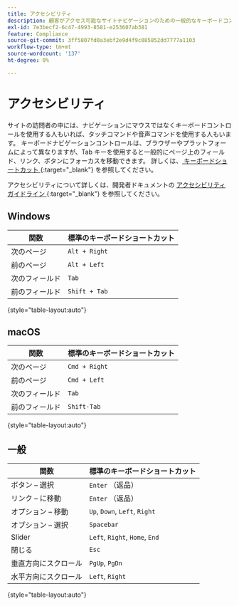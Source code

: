 ```yaml
---
title: アクセシビリティ
description: 顧客がアクセス可能なサイトナビゲーションのための一般的なキーボードコントロールを確認します。
exl-id: 7e3becf2-6c47-4993-8581-e253607ab381
feature: Compliance
source-git-commit: 3ff5807fd0a3ebf2e9d4f9c085852dd7777a1103
workflow-type: tm+mt
source-wordcount: '137'
ht-degree: 0%

---
```


# アクセシビリティ

サイトの訪問者の中には、ナビゲーションにマウスではなくキーボードコントロールを使用する人もいれば、タッチコマンドや音声コマンドを使用する人もいます。 キーボードナビゲーションコントロールは、ブラウザーやプラットフォームによって異なりますが、Tab キーを使用すると一般的にページ上のフィールド、リンク、ボタンにフォーカスを移動できます。 詳しくは、[ キーボードショートカット ][1]{:target=&quot;_blank&quot;} を参照してください。

アクセシビリティについて詳しくは、開発者ドキュメントの [ アクセシビリティガイドライン ][2]{:target=&quot;_blank&quot;} を参照してください。

## Windows

| 関数 | 標準のキーボードショートカット |
|--- |--- |
| 次のページ | `Alt + Right` |
| 前のページ | `Alt + Left` |
| 次のフィールド | `Tab` |
| 前のフィールド | `Shift + Tab` |

{style="table-layout:auto"}

## macOS

| 関数 | 標準のキーボードショートカット |
|--- |--- |
| 次のページ | `Cmd + Right` |
| 前のページ | `Cmd + Left` |
| 次のフィールド | `Tab` |
| 前のフィールド | `Shift-Tab` |

{style="table-layout:auto"}

## 一般

| 関数 | 標準のキーボードショートカット |
|--- |--- |
| ボタン – 選択 | `Enter` （返品） |
| リンク – に移動 | `Enter` （返品） |
| オプション – 移動 | `Up`, `Down`, `Left`, `Right` |
| オプション – 選択 | `Spacebar` |
| Slider | `Left`, `Right`, `Home`, `End` |
| 閉じる | `Esc` |
| 垂直方向にスクロール | `PgUp`, `PgDn` |
| 水平方向にスクロール | `Left`, `Right` |

{style="table-layout:auto"}

[1]: https://en.wikipedia.org/wiki/Table_of_keyboard_shortcuts
[2]: https://developer.adobe.com/commerce/admin-developer/pattern-library/general/accessibility-guidelines/
